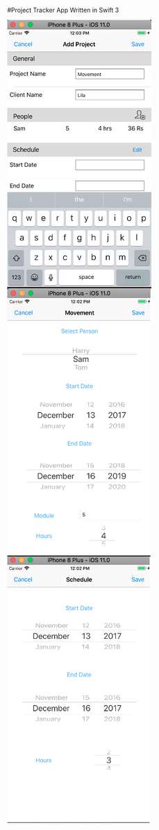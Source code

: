 #Project Tracker App
Written in Swift 3

<img src="https://github.com/stanly-johnson/Swift_Project_Tracker/blob/master/screenshots/addproject.png" alt="Add Project Screen" style="float: left; margin-right: 10px;" />

<img src="https://github.com/stanly-johnson/Swift_Project_Tracker/blob/master/screenshots/assignperson.png" alt="Assign Person Screen" style="float: left; margin-right: 10px;" />

<img src="https://github.com/stanly-johnson/Swift_Project_Tracker/blob/master/screenshots/schedule.png" alt="Schedule Screen" style="float: left; margin-right: 10px;" />



